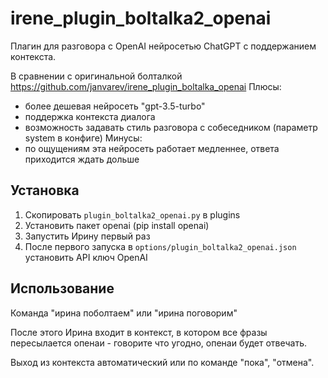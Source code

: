 # irene_plugin_boltalka2_openai
Плагин для разговора с OpenAI нейросетью ChatGPT с поддержанием контекста.

В сравнении с оригинальной болталкой https://github.com/janvarev/irene_plugin_boltalka_openai
Плюсы:
- более дешевая нейросеть "gpt-3.5-turbo"
- поддержка контекста диалога
- возможность задавать стиль разговора с собеседником (параметр system в конфиге)
Минусы:
- по ощущениям эта нейросеть работает медленнее, ответа приходится ждать дольше 

## Установка

1. Скопировать `plugin_boltalka2_openai.py` в plugins
2. Установить пакет openai (pip install openai)
3. Запустить Ирину первый раз
4. После первого запуска в `options/plugin_boltalka2_openai.json` установить API ключ OpenAI

## Использование
Команда "ирина поболтаем" или "ирина поговорим"

После этого Ирина входит в контекст, в котором все фразы пересылается опенаи - говорите что угодно, опенаи будет отвечать.

Выход из контекста автоматический или по команде "пока", "отмена".